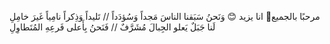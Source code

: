 مرحبًا بالجميع🌹
انا يزيد 😊
وَنَحنُ سَبَقنا الناسَ مَجداً وَسُؤدَداً 
// تَليداً وَذِكراً نامِياً غَيرَ خامِلِ
لَنا جَبَلٌ يَعلو الجِبالَ مُشَرَّفٌ //
فَنَحنُ بِأَعلى فَرعِهِ المُتَطاوِلِ



